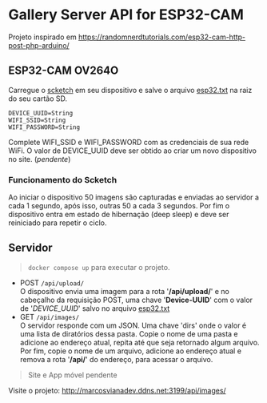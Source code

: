 # Gallery Server API for ESP32-CAM
Projeto inspirado em https://randomnerdtutorials.com/esp32-cam-http-post-php-arduino/

## ESP32-CAM OV264O

Carregue o [scketch](main.ino) em seu dispositivo e salve o arquivo [esp32.txt](esp32.txt) na raiz do seu cartão SD.
```
DEVICE_UUID=String
WIFI_SSID=String
WIFI_PASSWORD=String
```
Complete WIFI_SSID e WIFI_PASSWORD com as credenciais de sua rede WiFi.
O valor de DEVICE_UUID deve ser obtido ao criar um novo dispositivo no site. (_pendente_)

### Funcionamento do Scketch
Ao iniciar o dispositivo 50 imagens são capturadas e enviadas ao servidor a cada 1 segundo, após isso, outras 50 a cada 3 segundos. Por fim o dispositivo entra em estado de hibernação (deep sleep) e deve ser reiniciado para repetir o ciclo.

## Servidor
> `docker compose up` para executar o projeto.
- POST `/api/upload/` \
O dispositivo envia uma imagem para a rota '__/api/upload/__' e no cabeçalho da requisição POST, uma chave '__Device-UUID__' com o valor de '_DEVICE_UUID_' salvo no arquivo  [esp32.txt](esp32.txt)
- GET `/api/images/` \
O servidor responde com um JSON. Uma chave 'dirs' onde o valor é uma lista de diratórios dessa pasta. Copie o nome de uma pasta e adicione ao endereço atual, repita até que seja retornado algum arquivo. Por fim, copie o nome de um arquivo, adicione ao endereço atual e remova a rota '__/api/__' do endereço, para acessar o arquivo.
> Site e App móvel pendente

Visite o projeto: http://marcosvianadev.ddns.net:3199/api/images/

